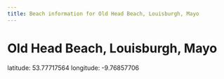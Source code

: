 ```yaml
---
title: Beach information for Old Head Beach, Louisburgh, Mayo
---
```

# Old Head Beach, Louisburgh, Mayo 

<div class="location-info">latitude: 53.77717564 longitude: -9.76857706</div>
<div></div>